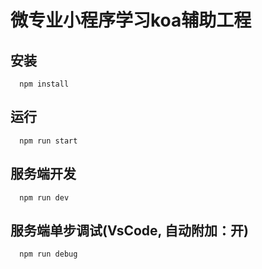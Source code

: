 # 微专业小程序学习koa辅助工程

## 安装
```
  npm install
```

## 运行
```
  npm run start
```

## 服务端开发
```
  npm run dev
```

## 服务端单步调试(VsCode, 自动附加：开)
```
  npm run debug
```